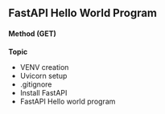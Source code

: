 ## FastAPI Hello World Program

#### Method (GET)

**Topic**

- VENV creation
- Uvicorn setup
- .gitignore
- Install FastAPI
- FastAPI Hello world program
